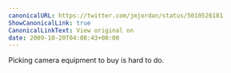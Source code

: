 ```yaml
---
canonicalURL: https://twitter.com/jmjordan/status/5010526181
ShowCanonicalLink: true
CanonicalLinkText: View original on
date: 2009-10-20T04:08:43+00:00
---
```

Picking camera equipment to buy is hard to do.